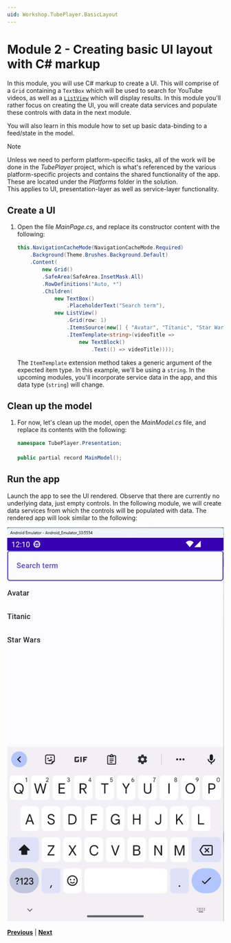 ```yaml
---
uid: Workshop.TubePlayer.BasicLayout
---
```


# Module 2 - Creating basic UI layout with C# markup

In this module, you will use C# markup to create a UI. This will comprise of a `Grid` containing a `TextBox` which will be used to search for YouTube videos, as well as a [`ListView`](https://learn.microsoft.com/windows/apps/design/controls/listview-and-gridview) which will display results. In this module you'll rather focus on creating the UI, you will create data services and populate these controls with data in the next module.  

You will also learn in this module how to set up basic data-binding to a feed/state in the model.

> [!NOTE]  
> Unless we need to perform platform-specific tasks, all of the work will be done in the *TubePlayer* project, which is what's referenced by the various platform-specific projects and contains the shared functionality of the app. These are located under the  *Platforms* folder in the solution.  
> This applies to UI, presentation-layer as well as service-layer functionality.

## Create a UI

1. Open the file *MainPage.cs*, and replace its constructor content with the following:

    ```csharp
    this.NavigationCacheMode(NavigationCacheMode.Required)
        .Background(Theme.Brushes.Background.Default)
        .Content(
            new Grid()
            .SafeArea(SafeArea.InsetMask.All)
            .RowDefinitions("Auto, *")
            .Children(
                new TextBox()
                    .PlaceholderText("Search term"),
                new ListView()
                    .Grid(row: 1)
                    .ItemsSource(new[] { "Avatar", "Titanic", "Star Wars" })
                    .ItemTemplate<string>(videoTitle =>
                        new TextBlock()
                            .Text(() => videoTitle))));
    ```

    The `ItemTemplate` extension method takes a generic argument of the expected item type. In this example, we'll be using a `string`. In the upcoming modules, you'll incorporate service data in the app, and this data type (`string`) will change.

## Clean up the model

1. For now, let's clean up the model, open the *MainModel.cs* file, and replace its contents with the following:

    ```csharp
    namespace TubePlayer.Presentation;
    
    public partial record MainModel();
    ```

## Run the app

Launch the app to see the UI rendered. Observe that there are currently no underlying data, just empty controls. In the following module, we will create data services from which the controls will be populated with data.
    The rendered app will look similar to the following:

![Rendered UI](ui-output.jpg)

**[Previous](xref:Workshop.TubePlayer.GetStarted "Getting started")** | **[Next](xref:Workshop.TubePlayer.MockData "Connect UI with mock data")**

